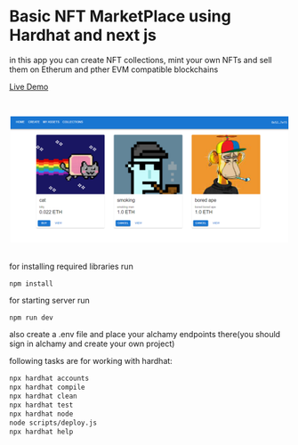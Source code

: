 # Basic NFT MarketPlace using Hardhat and next js

in this app you can create NFT collections, mint your own NFTs and sell them on Etherum and pther EVM compatible blockchains

[Live Demo](https://nft-marketplace-pi-pied.vercel.app/)

<br/>
<p align="center">
<img src="./Screenshot2.png" width="500" alt="Hardhat NextJS Marketplace">
</p>
<br/>
for installing required libraries run

```shell
npm install
```

for starting server run

```shell
npm run dev
```

also create a .env file and place your alchamy endpoints there(you should sign in alchamy and create your own project)

following tasks are for working with hardhat:

```shell
npx hardhat accounts
npx hardhat compile
npx hardhat clean
npx hardhat test
npx hardhat node
node scripts/deploy.js
npx hardhat help
```
